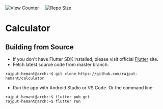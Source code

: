 ![View Counter](https://komarev.com/ghpvc/?username=calculator&label=View%20Counter&color=red&style=flat) &nbsp; &nbsp; ![Repo Size](https://img.shields.io/github/repo-size/rajput-hemant/calculator?color=blue)

# Calculator

<!-- ---

**[<kbd> <br> .apk <br> </kbd>]()** 
**[<kbd> <br> .ipa <br> </kbd>]()** 
**[<kbd> <br> Source Code (zip) <br> </kbd>]()** 
**[<kbd> <br> Source Code (tar.gz) <br> </kbd>]()**

--- -->

## Building from Source

- If you don't have Flutter SDK installed, please visit official [Flutter](https://flutter.dev/) site.
- Fetch latest source code from master branch.

```console
rajput-hemant@arch:~$ git clone https://github.com/rajput-hemant/calculator
```

- Run the app with Android Studio or VS Code. Or the command line:

```console
rajput-hemant@arch:~$ flutter pub get
rajput-hemant@arch:~$ flutter run
```
